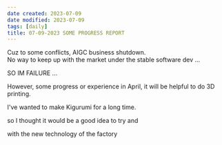 ```yaml
---
date created: 2023-07-09
date modified: 2023-07-09
tags: [daily]
title: 07-09-2023 SOME PROGRESS REPORT
---
```


Cuz to some conflicts, AIGC business shutdown.  
No way to keep up with the market under the stable software dev ...  

SO IM FAILURE ...
  
However, some progress or experience in April, it will be helpful to do 3D printing. 
  
I've wanted to make Kigurumi for a long time.
  
so I thought it would be a good idea to try and
  
with the new technology of the factory